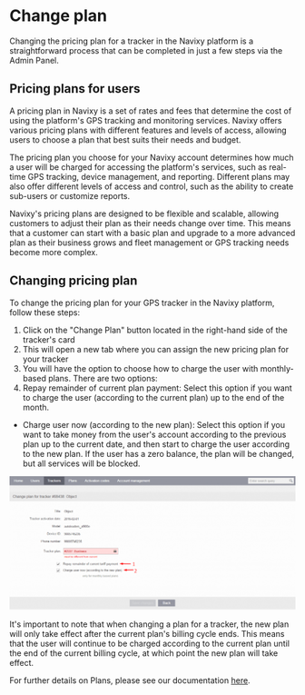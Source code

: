 # Change plan

Changing the pricing plan for a tracker in the Navixy platform is a straightforward process that can be completed in just a few steps via the Admin Panel.

## Pricing plans for users

A pricing plan in Navixy is a set of rates and fees that determine the cost of using the platform's GPS tracking and monitoring services. Navixy offers various pricing plans with different features and levels of access, allowing users to choose a plan that best suits their needs and budget.

The pricing plan you choose for your Navixy account determines how much a user will be charged for accessing the platform's services, such as real-time GPS tracking, device management, and reporting. Different plans may also offer different levels of access and control, such as the ability to create sub-users or customize reports.

Navixy's pricing plans are designed to be flexible and scalable, allowing customers to adjust their plan as their needs change over time. This means that a customer can start with a basic plan and upgrade to a more advanced plan as their business grows and fleet management or GPS tracking needs become more complex.

## Changing pricing plan

To change the pricing plan for your GPS tracker in the Navixy platform, follow these steps:

1. Click on the "Change Plan" button located in the right-hand side of the tracker's card
2. This will open a new tab where you can assign the new pricing plan for your tracker
3. You will have the option to choose how to charge the user with monthly-based plans. There are two options:
4. Repay remainder of current plan payment: Select this option if you want to charge the user (according to the current plan) up to the end of the month.

* Charge user now (according to the new plan): Select this option if you want to take money from the user's account according to the previous plan up to the current date, and then start to charge the user according to the new plan. If the user has a zero balance, the plan will be changed, but all services will be blocked.

![Change plan and payment options](attachments/Untitled-20230811-203045.png)

It's important to note that when changing a plan for a tracker, the new plan will only take effect after the current plan's billing cycle ends. This means that the user will continue to be charged according to the current plan until the end of the current billing cycle, at which point the new plan will take effect.

For further details on Plans, please see our documentation [here](../plans/).
